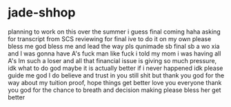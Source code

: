 # jade-shhop
planning to work on this over the summer i guess
final coming haha
asking for transcript from SCS
reviewing for final ive to do it on my own please bless me
god bless me and lead the way pls
qunimade sb final 
sb a wo xia and I was gonna have A's fuck man
like fuck i told my mom i was having all A's Im such a loser
and all that financial issue is giving so much pressure, idk what to do god maybe it is actually better if i never happened idk
please guide me god I do believe and trust in you
still shit but thank you god for the way about my tuition proof, hope things get better love you everyone
thank you god for the chance to breath and decision making
please bless her get better